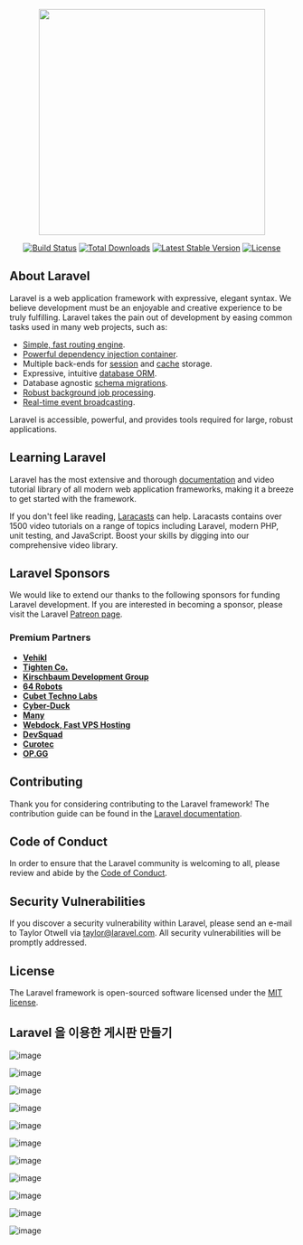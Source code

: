 <p align="center"><a href="https://laravel.com" target="_blank"><img src="https://raw.githubusercontent.com/laravel/art/master/logo-lockup/5%20SVG/2%20CMYK/1%20Full%20Color/laravel-logolockup-cmyk-red.svg" width="400"></a></p>

<p align="center">
<a href="https://travis-ci.org/laravel/framework"><img src="https://travis-ci.org/laravel/framework.svg" alt="Build Status"></a>
<a href="https://packagist.org/packages/laravel/framework"><img src="https://img.shields.io/packagist/dt/laravel/framework" alt="Total Downloads"></a>
<a href="https://packagist.org/packages/laravel/framework"><img src="https://img.shields.io/packagist/v/laravel/framework" alt="Latest Stable Version"></a>
<a href="https://packagist.org/packages/laravel/framework"><img src="https://img.shields.io/packagist/l/laravel/framework" alt="License"></a>
</p>

## About Laravel

Laravel is a web application framework with expressive, elegant syntax. We believe development must be an enjoyable and creative experience to be truly fulfilling. Laravel takes the pain out of development by easing common tasks used in many web projects, such as:

- [Simple, fast routing engine](https://laravel.com/docs/routing).
- [Powerful dependency injection container](https://laravel.com/docs/container).
- Multiple back-ends for [session](https://laravel.com/docs/session) and [cache](https://laravel.com/docs/cache) storage.
- Expressive, intuitive [database ORM](https://laravel.com/docs/eloquent).
- Database agnostic [schema migrations](https://laravel.com/docs/migrations).
- [Robust background job processing](https://laravel.com/docs/queues).
- [Real-time event broadcasting](https://laravel.com/docs/broadcasting).

Laravel is accessible, powerful, and provides tools required for large, robust applications.

## Learning Laravel

Laravel has the most extensive and thorough [documentation](https://laravel.com/docs) and video tutorial library of all modern web application frameworks, making it a breeze to get started with the framework.

If you don't feel like reading, [Laracasts](https://laracasts.com) can help. Laracasts contains over 1500 video tutorials on a range of topics including Laravel, modern PHP, unit testing, and JavaScript. Boost your skills by digging into our comprehensive video library.

## Laravel Sponsors

We would like to extend our thanks to the following sponsors for funding Laravel development. If you are interested in becoming a sponsor, please visit the Laravel [Patreon page](https://patreon.com/taylorotwell).

### Premium Partners

- **[Vehikl](https://vehikl.com/)**
- **[Tighten Co.](https://tighten.co)**
- **[Kirschbaum Development Group](https://kirschbaumdevelopment.com)**
- **[64 Robots](https://64robots.com)**
- **[Cubet Techno Labs](https://cubettech.com)**
- **[Cyber-Duck](https://cyber-duck.co.uk)**
- **[Many](https://www.many.co.uk)**
- **[Webdock, Fast VPS Hosting](https://www.webdock.io/en)**
- **[DevSquad](https://devsquad.com)**
- **[Curotec](https://www.curotec.com/services/technologies/laravel/)**
- **[OP.GG](https://op.gg)**

## Contributing

Thank you for considering contributing to the Laravel framework! The contribution guide can be found in the [Laravel documentation](https://laravel.com/docs/contributions).

## Code of Conduct

In order to ensure that the Laravel community is welcoming to all, please review and abide by the [Code of Conduct](https://laravel.com/docs/contributions#code-of-conduct).

## Security Vulnerabilities

If you discover a security vulnerability within Laravel, please send an e-mail to Taylor Otwell via [taylor@laravel.com](mailto:taylor@laravel.com). All security vulnerabilities will be promptly addressed.

## License

The Laravel framework is open-sourced software licensed under the [MIT license](https://opensource.org/licenses/MIT).

## Laravel 을 이용한 게시판 만들기

![image](https://user-images.githubusercontent.com/80092311/147580436-ae6fe468-0f5c-4870-ab77-2b824fff0291.png)

![image](https://user-images.githubusercontent.com/80092311/147580462-19d1ac4f-c3e8-4b4e-a5e4-25578e648151.png)

![image](https://user-images.githubusercontent.com/80092311/147580600-bacc33e1-bffb-4c1f-86d6-b0f84fa427fe.png)

![image](https://user-images.githubusercontent.com/80092311/147580618-9a9fbfbc-9162-43c4-a592-4c0c1d491eb1.png)

![image](https://user-images.githubusercontent.com/80092311/147580647-015bab5c-d7ae-4742-ab7b-06fcc9415358.png)

![image](https://user-images.githubusercontent.com/80092311/147580659-cf5a1dd2-2311-4e5a-b9e4-9acad635ec07.png)

![image](https://user-images.githubusercontent.com/80092311/147580687-25983e67-2f52-4dcb-bb28-0dd2c3481aca.png)

![image](https://user-images.githubusercontent.com/80092311/147580699-d4f49817-007a-4ea3-b554-054f8d4490f1.png)

![image](https://user-images.githubusercontent.com/80092311/147580730-77253805-e2cf-447d-a669-43444c82501f.png)

![image](https://user-images.githubusercontent.com/80092311/147580741-b15e6c64-f076-4924-97bf-8a0753d83292.png)

![image](https://user-images.githubusercontent.com/80092311/147580770-dbf56d5f-6e5b-4d90-b960-b711b6d1b8ab.png)
